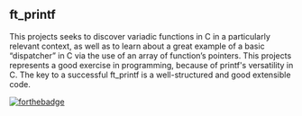 ## ft_printf

This projects seeks to discover variadic functions in C in a particularly
relevant context, as well as to learn about a great example of a basic
“dispatcher” in C via the use of an array of function’s pointers. This projects
represents a good exercise in programming, because of printf's versatility in C.
The key to a successful ft_printf is a well-structured and good extensible code.

[![forthebadge](https://forthebadge.com/images/badges/made-with-c.svg)](https://forthebadge.com)
